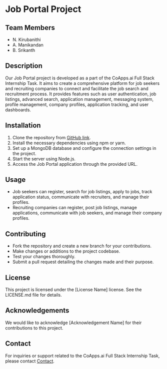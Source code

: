 # Job Portal Project

## Team Members
- N. Kirubanithi
- A. Manikandan
- B. Srikanth

## Description
Our Job Portal project is developed as a part of the CoApps.ai Full Stack Internship Task. It aims to create a comprehensive platform for job seekers and recruiting companies to connect and facilitate the job search and recruitment process. It provides features such as user authentication, job listings, advanced search, application management, messaging system, profile management, company profiles, application tracking, and user dashboards.

## Installation
1. Clone the repository from [GitHub link](https://github.com/Manikandan-Mannai/JobPortal-coapps.ai).
2. Install the necessary dependencies using npm or yarn.
3. Set up a MongoDB database and configure the connection settings in the project.
4. Start the server using Node.js.
5. Access the Job Portal application through the provided URL.

## Usage
- Job seekers can register, search for job listings, apply to jobs, track application status, communicate with recruiters, and manage their profiles.
- Recruiting companies can register, post job listings, manage applications, communicate with job seekers, and manage their company profiles.

## Contributing
- Fork the repository and create a new branch for your contributions.
- Make changes or additions to the project codebase.
- Test your changes thoroughly.
- Submit a pull request detailing the changes made and their purpose.

## License
This project is licensed under the [License Name] license. See the LICENSE.md file for details.

## Acknowledgements
We would like to acknowledge [Acknowledgement Name] for their contributions to this project.

## Contact
For inquiries or support related to the CoApps.ai Full Stack Internship Task, please contact [Contact](https://coapps.ai/).
